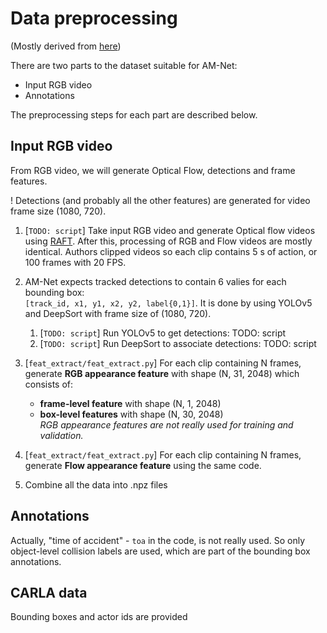 # Data preprocessing

(Mostly derived from [here](https://github.com/monjurulkarim/risky_object/issues/12))

There are two parts to the dataset suitable for AM-Net:

- Input RGB video
- Annotations

The preprocessing steps for each part are described below.

## Input RGB video

From RGB video, we will generate Optical Flow, detections and frame features.

! Detections (and probably all the other features) are generated for video frame size (1080, 720).

1. [`TODO: script`] Take input RGB video and generate Optical flow videos using [RAFT](https://github.com/princeton-vl/RAFT). After this, processing of RGB and Flow videos are mostly identical. Authors clipped videos so each clip contains 5 s of action, or 100 frames with 20 FPS.

1. AM-Net expects tracked detections to contain 6 valies for each bounding box: \
`[track_id, x1, y1, x2, y2, label{0,1}]`. It is done by using YOLOv5 and DeepSort with frame size of (1080, 720).
   1. [`TODO: script`] Run YOLOv5 to get detections: TODO: script 
   1. [`TODO: script`] Run DeepSort to associate detections: TODO: script

1. [`feat_extract/feat_extract.py`] For each clip containing N frames, generate **RGB appearance feature** with shape (N, 31, 2048) which consists of: 
   - **frame-level feature** with shape (N, 1, 2048)
   - **box-level features** with shape (N, 30, 2048) \
*RGB appearance features are not really used for training and validation.*

1. [`feat_extract/feat_extract.py`] For each clip containing N frames, generate **Flow appearance feature** using the same code.

1. Combine all the data into .npz files

## Annotations

Actually, "time of accident" - `toa` in the code, is not really used. So only object-level collision labels are used, which are part of the bounding box annotations.

## CARLA data

Bounding boxes and actor ids are provided 


